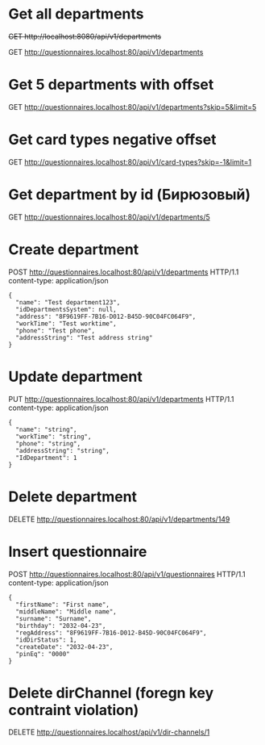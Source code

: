 # Get all departments

~~GET http://localhost:8080/api/v1/departments~~

GET http://questionnaires.localhost:80/api/v1/departments

###

# Get 5 departments with offset

GET http://questionnaires.localhost:80/api/v1/departments?skip=5&limit=5

###

# Get card types negative offset

GET http://questionnaires.localhost:80/api/v1/card-types?skip=-1&limit=1

###

# Get department by id (Бирюзовый)

GET http://questionnaires.localhost:80/api/v1/departments/5

###

# Create department

POST http://questionnaires.localhost:80/api/v1/departments HTTP/1.1
content-type: application/json

```
{
  "name": "Test department123",
  "idDepartmentsSystem": null,
  "address": "8F9619FF-7B16-D012-B45D-90C04FC064F9",
  "workTime": "Test worktime",
  "phone": "Test phone",
  "addressString": "Test address string"
}
```
###

# Update department

PUT http://questionnaires.localhost:80/api/v1/departments HTTP/1.1
content-type: application/json
```
{
  "name": "string",
  "workTime": "string",
  "phone": "string",
  "addressString": "string",
  "IdDepartment": 1
}
```
###

# Delete department

DELETE  http://questionnaires.localhost:80/api/v1/departments/149

###

# Insert questionnaire
POST http://questionnaires.localhost:80/api/v1/questionnaires HTTP/1.1
content-type: application/json
```
{
  "firstName": "First name",
  "middleName": "Middle name",
  "surname": "Surname",
  "birthday": "2032-04-23",
  "regAddress": "8F9619FF-7B16-D012-B45D-90C04FC064F9",
  "idDirStatus": 1,
  "createDate": "2032-04-23",
  "pinEq": "0000"
}
```
###

# Delete dirChannel (foregn key contraint violation)

DELETE  http://questionnaires.localhost/api/v1/dir-channels/1
